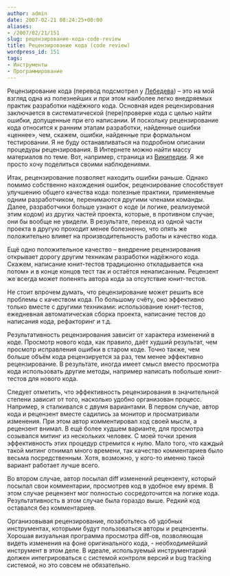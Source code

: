```yaml
---
author: admin
date: 2007-02-21 08:24:25+00:00
aliases:
- /2007/02/21/151
slug: рецензирование-кода-code-review
title: Рецензирование кода (code review)
wordpress_id: 151
tags:
- Инструменты
- Программирование
---
```


Рецензирование кода (перевод подсмотрел у [Лебедева](http://alexlebedev.com/blog/walking-on-the-rake-2/)) – это на мой взгляд одна из полезнейших и при этом наиболее легко внедряемых практик разработки надёжного кода. Основная идея рецензирования заключается в систематической (пере)проверке кода с целью найти ошибки, допущенные при его написании. И поскольку рецензирование кода относится к ранним этапам разработки, найденные ошибки «ценнее», чем, скажем, ошибки, найденные при формальном тестировании.
Я не буду останавливаться на подробном описании процедуры рецензирования. В Интернете можно найти массу материалов по теме. Вот, например, страница из [Википедии](http://en.wikipedia.org/wiki/Code_review). Я же просто хочу поделиться своими наблюдениями.

Итак, рецензирование позволяет находить ошибки раньше. Однако помимо собственно нахождения ошибок, рецензирование способствует улучшению общего качества кода: полезные практики, применяемые одним разработчиком, перенимаются другими членами команды. Далее, разработчики больше узнают о коде (и логике, реализуемой этим кодом) из других частей проекта, которые, в противном случае, они бы вообще не увидели. В результате, переход из одной части проекта в другую проходит менее болезненно, что опять же положительно влияет на производительность работы и качество кода. 

Ещё одно положительное качество – внедрение рецензирования открывает дорогу другим техникам разработки надёжного кода. Скажем, написание юнит-тестов традиционно откладывается «на потом» и в конце концов тест так и остаётся ненаписанным. Рецензент же всегда может попенять автора кода за отсутствие юнит-тестов.

Не стоит впрочем думать, что рецензирование может решить все проблемы с качеством кода. По большому счёту, оно эффективно только вместе с другими техниками: использование юнит-тестов, ежедневная автоматическая сборка проекта, написание тестов до написания кода, рефакторинг и т.д.

Результативность рецензирования зависит от характера изменений в коде. Просмотр нового кода, как правило, даёт худший результат, чем просмотр исправления ошибки в старом коде. Точно также, чем больше объём кода рецензируется за раз, тем менее эффективно рецензирование. В результате, иногда имеет смысл вместо просмотра кода использовать другие методы, например написать побольше юнит-тестов для нового кода. 

Следует отметить, что эффективность рецензирования в значительной степени зависит от того, насколько удобно организован процесс. Например, я сталкивался с двумя вариантами. В первом случае, автор кода и рецензент вместе садились за монитор и просматривали изменения. При этом автор комментировал ход своей мысли, а рецензент внимал. В ещё более худшем варианте, для просмотра созывался митинг из нескольких человек. С моей точки зрения эффективность этих процедур стремится к нулю. Мало того, что каждый такой митинг отнимал много времени, так качество комментариев было весьма посредственным. Хотя, возможно, у кого-то именно такой вариант работает лучше всего.

Во втором случае, автор посылал diff изменений рецензенту, который посылал свои комментарии, просмотрев код в удобное ему время. В этом случае рецензент мог полностью сосредоточится на логике кода. Результативность в этом случае была гораздо выше. Редкий код оставался без комментариев.

Организовывая рецензирование, позаботьтесь об удобных инструментах, которыми будут пользоваться авторы и рецензенты. Хорошая визуальная программа просмотра diff-ов, позволяющая видеть изменения на фоне оригинального кода, - необходимейший инструмент в этом деле. В идеале, используемый инструментарий должен интегрироваться с системой контроля версий и bug tracking системой, но это совсем не обязательно.
